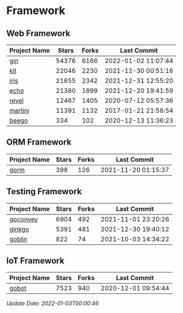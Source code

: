# Framework

## Web Framework
| Project Name | Stars | Forks | Last Commit |
| ------------ | ----- | ----- | ----------- |
| [gin](https://github.com/gin-gonic/gin) | 54376 | 6166 | 2022-01-02 11:07:44 |
| [kit](https://github.com/go-kit/kit) | 22046 | 2230 | 2021-12-30 00:51:16 |
| [iris](https://github.com/kataras/iris) | 21655 | 2342 | 2021-12-31 12:55:20 |
| [echo](https://github.com/labstack/echo) | 21380 | 1899 | 2021-12-20 19:41:59 |
| [revel](https://github.com/revel/revel) | 12467 | 1405 | 2020-07-12 05:57:36 |
| [martini](https://github.com/go-martini/martini) | 11391 | 1132 | 2017-01-21 21:58:54 |
| [beego](https://github.com/astaxie/beego) | 334 | 102 | 2020-12-13 11:36:23 |

## ORM Framework
| Project Name | Stars | Forks | Last Commit |
| ------------ | ----- | ----- | ----------- |
| [gorm](https://github.com/jinzhu/gorm) | 398 | 126 | 2021-11-20 01:15:37 |

## Testing Framework
| Project Name | Stars | Forks | Last Commit |
| ------------ | ----- | ----- | ----------- |
| [goconvey](https://github.com/smartystreets/goconvey) | 6904 | 492 | 2021-11-01 23:20:26 |
| [ginkgo](https://github.com/onsi/ginkgo) | 5391 | 481 | 2021-12-30 19:40:12 |
| [goblin](https://github.com/franela/goblin) | 822 | 74 | 2021-10-03 14:34:22 |

## IoT Framework
| Project Name | Stars | Forks | Last Commit |
| ------------ | ----- | ----- | ----------- |
| [gobot](https://github.com/hybridgroup/gobot) | 7523 | 940 | 2020-12-01 09:54:44 |

*Update Date: 2022-01-03T00:00:46*